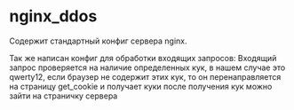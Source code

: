 # nginx_ddos

Содержит стандартный конфиг сервера nginx.

Так же написан конфиг для обработки входящих запросов:
          Входящий запрос проверяется на наличие определенных кук, в нашем случае это qwerty12,
          если браузер не содержит этих кук, то он перенаправляется  на страницу get_cookie  и получает куки
          после получения кук можно зайти на страничку сервера
